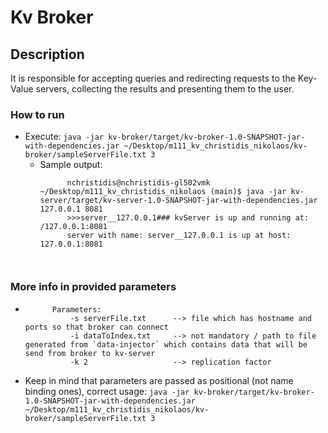 

# Kv Broker

## Description

It is responsible for accepting queries and
redirecting requests to the Key-Value servers, collecting the results and presenting them to the user.



### How to run

* Execute: `java -jar kv-broker/target/kv-broker-1.0-SNAPSHOT-jar-with-dependencies.jar ~/Desktop/m111_kv_christidis_nikolaos/kv-broker/sampleServerFile.txt 3`
    * Sample output:
      ```text
            nchristidis@nchristidis-gl502vmk ~/Desktop/m111_kv_christidis_nikolaos (main)$ java -jar kv-server/target/kv-server-1.0-SNAPSHOT-jar-with-dependencies.jar 127.0.0.1 8081
            >>>server__127.0.0.1### kvServer is up and running at: /127.0.0.1:8081
            server with name: server__127.0.0.1 is up at host: 127.0.0.1:8081
    
 
      ```

### More info in provided parameters
* ```text
        Parameters:
            -s serverFile.txt      --> file which has hostname and ports so that broker can connect
            -i dataToIndex.txt     --> not mandatory / path to file generated from `data-injector` which contains data that will be send from broker to kv-server
            -k 2                   --> replication factor
  ```

* Keep in mind that parameters are passed as positional (not name binding ones), correct usage: `java -jar kv-broker/target/kv-broker-1.0-SNAPSHOT-jar-with-dependencies.jar ~/Desktop/m111_kv_christidis_nikolaos/kv-broker/sampleServerFile.txt 3`

